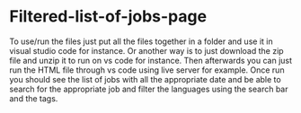 # Filtered-list-of-jobs-page

To use/run the files just put  all the files together in a folder and use it in visual studio code for instance. Or another way is to just download the zip file and unzip it to run on vs code for instance. Then afterwards you can just run the HTML file through vs code using live server for example. Once run you should see the list of jobs with all the appropriate date and be able to search for the appropriate job and filter the languages using the search bar and the tags.
